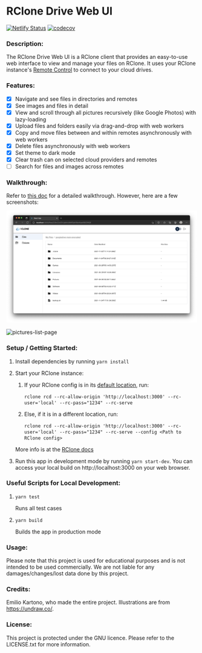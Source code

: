 # RClone Drive Web UI

[![Netlify Status](https://api.netlify.com/api/v1/badges/e431cc05-9841-4b26-9092-78783424de4b/deploy-status)](https://app.netlify.com/sites/rclonedrive/deploys) [![codecov](https://codecov.io/gh/EKarton/RClone-Drive-WebUI/branch/main/graph/badge.svg?token=IK7IKBHD45)](https://codecov.io/gh/EKarton/RClone-Drive-WebUI)

### Description:

The RClone Drive Web UI is a RClone client that provides an easy-to-use web interface to view and manage your files on RClone. It uses your RClone instance's [Remote Control](https://rclone.org/rc/) to connect to your cloud drives.

### Features:

- [x] Navigate and see files in directories and remotes
- [x] See images and files in detail
- [x] View and scroll through all pictures recursively (like Google Photos) with lazy-loading
- [x] Upload files and folders easily via drag-and-drop with web workers
- [x] Copy and move files between and within remotes asynchronously with web workers
- [x] Delete files asynchronously with web workers
- [x] Set theme to dark mode
- [x] Clear trash can on selected cloud providers and remotes
- [ ] Search for files and images across remotes

### Walkthrough:

Refer to [this doc](docs/Walkthrough.md) for a detailed walkthrough. However, here are a few screenshots:

![files-list-page](docs/screenshots/files-list-page.png)

![pictures-list-page](docs/screenshots/pictures-list-page.png)

### Setup / Getting Started:

1. Install dependencies by running `yarn install`
2. Start your RClone instance:

   1. If your RClone config is in its [default location](https://rclone.org/docs/#:~:text=The%20exact%20default%20is%20a%20bit%20complex%20to%20describe%2C%20due%20to%20changes%20introduced%20through%20different%20versions%20of%20rclone%20while%20preserving%20backwards%20compatibility%2C%20but%20in%20most%20cases%20it%20is%20as%20simple%20as%3A), run:

      ```
      rclone rcd --rc-allow-origin 'http://localhost:3000' --rc-user='local' --rc-pass="1234" --rc-serve
      ```

   2. Else, if it is in a different location, run:

      ```
      rclone rcd --rc-allow-origin 'http://localhost:3000' --rc-user='local' --rc-pass="1234" --rc-serve --config <Path to RClone config>
      ```

   More info is at the [RClone docs](https://rclone.org/commands/rclone_rcd/)

3. Run this app in development mode by running `yarn start-dev`. You can access your local build on http://localhost:3000 on your web browser.

### Useful Scripts for Local Development:

1. `yarn test`

   Runs all test cases

2. `yarn build`

   Builds the app in production mode

### Usage:

Please note that this project is used for educational purposes and is not intended to be used commercially. We are not liable for any damages/changes/lost data done by this project.

### Credits:

Emilio Kartono, who made the entire project. Illustrations are from https://undraw.co/.

### License:

This project is protected under the GNU licence. Please refer to the LICENSE.txt for more information.
